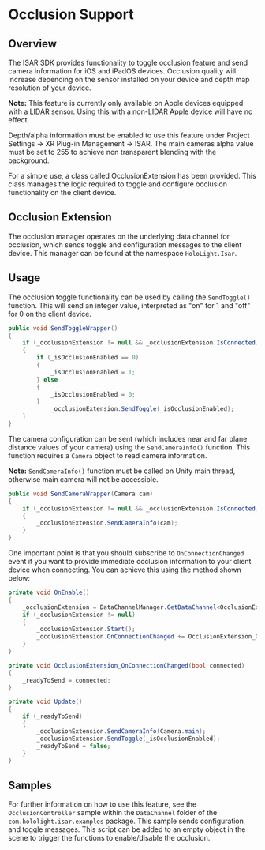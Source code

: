 # Occlusion Support

## Overview
The ISAR SDK provides functionality to toggle occlusion feature and send camera information for iOS and iPadOS devices. Occlusion quality will increase depending on the sensor installed on your device and depth map resolution of your device.

**Note:** This feature is currently only available on Apple devices equipped with a LIDAR sensor. Using this with a non-LIDAR Apple device will have no effect.

Depth/alpha information must be enabled to use this feature under Project Settings → XR Plug-in Management → ISAR. The main cameras alpha value must be set to 255 to achieve non transparent blending with the background.

For a simple use, a class called OcclusionExtension has been provided. This class manages the logic required to toggle and configure occlusion functionality on the client device.

## Occlusion Extension
The occlusion manager operates on the underlying data channel for occlusion, which sends toggle and configuration messages to the client device. This manager can be found at the namespace `HoloLight.Isar`.

## Usage
The occlusion toggle functionality can be used by calling the `SendToggle()` function. This will send an integer value, interpreted as "on" for 1 and "off" for 0 on the client device.

```cs
public void SendToggleWrapper()
{
	if (_occlusionExtension != null && _occlusionExtension.IsConnected)
	{
		if (_isOcclusionEnabled == 0)
		{
			_isOcclusionEnabled = 1;
		} else
		{
			_isOcclusionEnabled = 0;
		}
			_occlusionExtension.SendToggle(_isOcclusionEnabled);
	}
}
```

The camera configuration can be sent (which includes near and far plane distance values of your camera) using the `SendCameraInfo()` function. This function requires a `Camera` object to read camera information.

**Note:** `SendCameraInfo()` function must be called on Unity main thread, otherwise main camera will not be accessible.

```cs
public void SendCameraWrapper(Camera cam)
{
	if (_occlusionExtension != null && _occlusionExtension.IsConnected)
	{
		_occlusionExtension.SendCameraInfo(cam);
	}
}
```

One important point is that you should subscribe to `OnConnectionChanged` event if you want to provide immediate occlusion information to your client device when connecting. You can achieve this using the method shown below:

```cs
private void OnEnable()
{
	_occlusionExtension = DataChannelManager.GetDataChannel<OcclusionExtension>();
	if (_occlusionExtension != null)
	{
		_occlusionExtension.Start();
		_occlusionExtension.OnConnectionChanged += OcclusionExtension_OnConnectionChanged;
	}
}

private void OcclusionExtension_OnConnectionChanged(bool connected)
{
	_readyToSend = connected;
}

private void Update()
{
	if (_readyToSend)
	{
		_occlusionExtension.SendCameraInfo(Camera.main);
		_occlusionExtension.SendToggle(_isOcclusionEnabled);
		_readyToSend = false;
	}
}
```

## Samples

For further information on how to use this feature, see the `OcclusionController` sample within the `DataChannel` folder of the `com.hololight.isar.examples` package. This sample sends configuration and toggle messages. This script can be added to an empty object in the scene to trigger the functions to enable/disable the occlusion.
